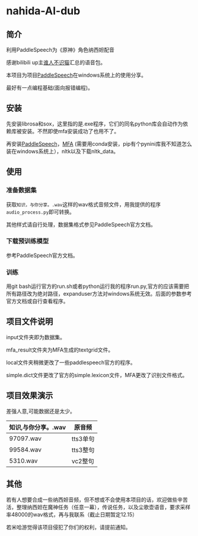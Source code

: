 # nahida-AI-dub

## 简介

利用PaddleSpeech为《原神》角色纳西妲配音

感谢bilibili up主[谁人不识猫](https://space.bilibili.com/5153102)汇总的语音包。

本项目为项目[PaddleSpeech](https://github.com/PaddlePaddle/PaddleSpeech)在windows系统上的使用分享。

最好有一点编程基础(面向报错编程)。

## 安装

先安装librosa和sox，这里指的是.exe程序，它们的同名python库会自动作为依赖库被安装。不然即使mfa安装成功了也用不了。

再安装[PaddleSpeech](https://github.com/PaddlePaddle/PaddleSpeech)，[MFA](https://github.com/MontrealCorpusTools/Montreal-Forced-Aligner) (需要用conda安装，pip有个pynini库我不知道怎么装在windows系统上），nltk以及下载nltk_data。

## 使用

### 准备数据集

获取`知识，与你分享。.wav`这样的wav格式音频文件，用我提供的程序`audio_process.py`即可转换。

其他样式请自行处理，数据集格式参见PaddleSpeech官方文档。

### 下载预训练模型

参考PaddleSpeech官方文档。

### 训练

用git bash运行官方的run.sh或者python运行我的程序run.py,官方的应该需要把所有路径改为绝对路径，expanduser方法对windows系统无效。后面的参数参考官方文档或自行查看程序。

## 项目文件说明

input文件夹即为数据集。

mfa_result文件夹为MFA生成的textgrid文件。

local文件夹稍微更改了一些paddlespeech官方的程序。

simple.dict文件更改了官方的simple.lexicon文件，MFA更改了识别文件格式。

## 项目效果演示

差强人意,可能数据还是太少。

|知识,与你分享。.wav | 原音频   |
|---                 | ---      |
|      97097.wav     | tts3单句 |
|      99584.wav     | tts3整句 |
|      5310.wav      | vc2整句  |
## 其他

若有人想要合成一些纳西妲音频，但不想或不会使用本项目的话，欢迎做些辛苦活，整理纳西妲在魔神任务（任意一幕），传说任务，以及尘歌壶语音，要求采样率48000的wav格式，再与我联系（截止日期暂定12.15）

若米哈游觉得该项目侵犯了你们的权利，请提前通知。
